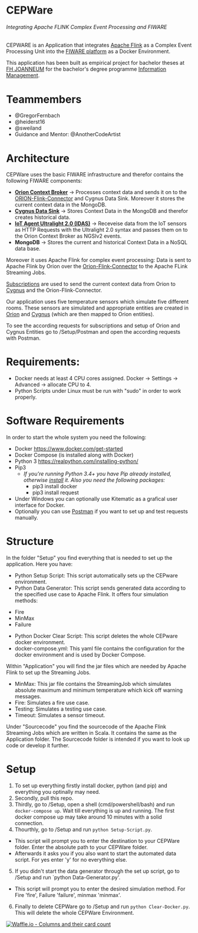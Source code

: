 # CEPWare
###### Integrating Apache FLINK Complex Event Processing and FIWARE

CEPWARE is an Application that integrates [Apache Flink](https://flink.apache.org/) as a Complex Event Processing Unit into the [FIWARE platform](https://www.fiware.org/) as a Docker Environment.

This application has been built as empirical project for bachelor theses at [FH JOANNEUM](https://www.fh-joanneum.at/) for the bachelor's degree programme [Information Management](https://www.fh-joanneum.at/informationsmanagement/bachelor/en/). 

# Teammembers
* @GregorFernbach
* @heiderst16
* @sweiland
* Guidance and Mentor: @AnotherCodeArtist

# Architecture
 CEPWare uses the basic FIWARE infrastructure and therefor contains the following FIWARE components:
* **[Orion Context Broker](https://fiware-orion.readthedocs.io/en/master/)** -> Processes context data and sends it on to the [ORION-Flink-Connector](https://github.com/ging/fiware-cosmos-orion-flink-connector/) and Cygnus Data Sink. Moreover it stores the current context data in the MongoDB.
* **[Cygnus Data Sink](https://readthedocs.org/projects/fiware-cygnus/)** -> Stores Context Data in the MongoDB and therefor creates historical data.
* **[IoT Agent Ultralight 2.0 (IDAS)](https://fiware-iotagent-ul.readthedocs.io/en/latest/)** -> Receveise data from the IoT sensors as HTTP Requests with the Ultralight 2.0 syntax and passes them on to the Orion Context Broker as NGSIv2 events.
* **MongoDB** -> Stores the current and historical Context Data in a NoSQL data base.

Moreover it uses Apache Flink for complex event processing:
Data is sent to Apache Flink by Orion over the [Orion-Flink-Connector](https://github.com/ging/fiware-cosmos-orion-flink-connector/) to the Apache FLink Streaming Jobs.

[Subscriptions](https://fiware-iot-stack.readthedocs.io/en/latest/topics/subcriptions_and_registrations/) are used to send the current context data from Orion to [Cygnus](https://fiware-cygnus.readthedocs.io/en/r5_fiware/cygnus-ngsi/user_and_programmer_guide/connecting_orion/index.html) and the Orion-Flink-Connector.

Our application uses five temperature sensors which simulate five different rooms. These sensors are simulated and appropriate entities are created in [Orion](https://fiware-orion.readthedocs.io/en/1.6.0/user/append_and_delete/index.html) and [Cygnus](https://fiware-cygnus.readthedocs.io/en/latest/cygnus-ngsi/installation_and_administration_guide/name_mappings/index.html) (which are then mapped to Orion entities).

To see the according requests for subscriptions and setup of Orion and Cygnus Entities go to /Setup/Postman and open the according requests with Postman.

# Requirements:
* Docker needs at least 4 CPU cores assigned. Docker -> Settings -> Advanced -> allocate CPU to 4.
* Python Scripts under Linux must be run with "sudo" in order to work properly.

# Software Requirements
In order to start the whole system you need the following:
* Docker https://www.docker.com/get-started
* Docker Compose (is installed along with Docker)
* Python 3 https://realpython.com/installing-python/
* Pip3
   * *If you're running Python 3.4+ you have Pip already installed, otherwise [install](https://pip.pypa.io/en/stable/installing/) it. Also you need the following         packages:*
      * pip3 install docker
      * pip3 install request
* Under Windows you can optionally use Kitematic as a grafical user interface for Docker.
* Optionally you can use [Postman](https://www.getpostman.com/downloads/) if you want to set up and test requests manually.

# Structure
In the folder "Setup" you find everything that is needed to set up the application. Here you have:
* Python Setup Script: This script automatically sets up the CEPware environment.
* Python Data Generator: This script sends generated data according to the specified use case to Apache Flink. It offers four simulation methods:
- Fire
- MinMax
- Failure
* Python Docker Clear Script: This script deletes the whole CEPware docker environment.
* docker-compose.yml: This yaml file contains the configuration for the docker environment and is used by Docker Compose.

Within "Application" you will find the jar files which are needed by Apache Flink to set up the Streaming Jobs.
* MinMax: This jar file contains the StreamingJob which simulates absolute maximum and minimum temperature which kick off warning messages.
* Fire: Simulates a fire use case.
* Testing: Simulates a testing use case.
* Timeout: Simulates a sensor timeout.

Under "Sourcecode" you find the sourcecode of the Apache Flink Streaming Jobs which are written in Scala. It contains the same as the Application folder. The Sourcecode folder is intended if you want to look up code or develop it further.

# Setup
1. To set up everything firstly install docker, python (and pip) and everything you optinally may need.
2. Secondly, pull this repo.
3. Thirdly, go to /Setup, open a shell (cmd/powershell/bash) and run `docker-compose up`. Wait till everything is up and running. The first docker compose up may take around 10 minutes with a solid connection.
4. Thourthly, go to /Setup and run `python Setup-Script.py`. 
 - This script will prompt you to enter the destination to your CEPWare folder. Enter the absolute path to your CEPWare folder.
 - Afterwards it asks you if you also want to start the automated data script. For yes enter 'y' for no everything else.
5. If you didn't start the data generator through the set up script, go to /Setup and run `python Data-Generator.py'.
 - This script will prompt you to enter the desired simulation method. For Fire 'fire', Failure 'failure', minmax 'minmax'.
6. Finally to delete CEPWare go to /Setup and run `python Clear-Docker.py`. This will delete the whole CEPWare Environment.

[![Waffle.io - Columns and their card count](https://badge.waffle.io/AnotherCodeArtist/CEPWare.svg?columns=all)](https://waffle.io/AnotherCodeArtist/CEPWare)
